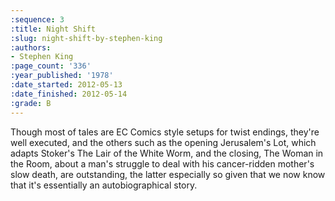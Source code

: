 ```yaml
---
:sequence: 3
:title: Night Shift
:slug: night-shift-by-stephen-king
:authors:
- Stephen King
:page_count: '336'
:year_published: '1978'
:date_started: 2012-05-13
:date_finished: 2012-05-14
:grade: B
---
```

Though most of tales are EC Comics style setups for twist endings, they're well executed, and the others such as the opening Jerusalem's Lot, which adapts Stoker's The Lair of the White Worm, and the closing, The Woman in the Room, about a man's struggle to deal with his cancer-ridden mother's slow death, are outstanding, the latter especially so given that we now know that it's essentially an autobiographical story.